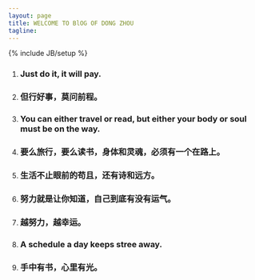 ```yaml
---
layout: page
title: WELCOME TO BlOG OF DONG ZHOU
tagline: 
---
```

{% include JB/setup %}

1. ### Just do it, it will pay.

2. ### 但行好事，莫问前程。

3. ### You can either travel or read, but either your body or soul must be on the way.

4. ### 要么旅行，要么读书，身体和灵魂，必须有一个在路上。

5. ### 生活不止眼前的苟且，还有诗和远方。

6. ### 努力就是让你知道，自己到底有没有运气。

7. ### 越努力，越幸运。

8. ### A schedule a day keeps stree away.

9. ### 手中有书，心里有光。
